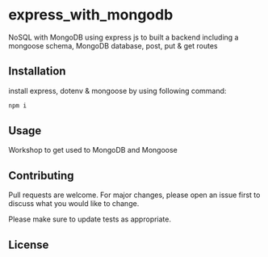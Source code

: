# express_with_mongodb
NoSQL with MongoDB using express js to built a backend including a mongoose schema, MongoDB database, post, put & get routes


## Installation


install express, dotenv & mongoose by using following command:
```bash
npm i
```

## Usage

Workshop to get used to MongoDB and Mongoose


## Contributing
Pull requests are welcome. For major changes, please open an issue first to discuss what you would like to change.

Please make sure to update tests as appropriate.

## License
